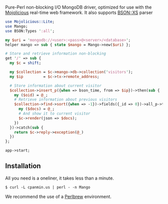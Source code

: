 
  Pure-Perl non-blocking I/O MongoDB driver, optimized for use with the
  [Mojolicious](http://mojolicio.us) real-time web framework.
  It also supports [BSON::XS](https://metacpan.org/pod/BSON::XS) parser

```perl
use Mojolicious::Lite;
use Mango;
use BSON:Types ':all';

my $uri = 'mongodb://<user>:<pass>@<server>/<database>';
helper mango => sub { state $mango = Mango->new($uri) };

# Store and retrieve information non-blocking
get '/' => sub {
  my $c = shift;

  my $collection = $c->mango->db->collection('visitors');
  my $ip         = $c->tx->remote_address;

  # Store information about current visitor
  $collection->insert_p({when => bson_time, from => $ip})->then(sub {
    my ($oid) = @_;
    # Retrieve information about previous visitors
    $collection->find->sort({when => -1})->fields({_id => 0})->all_p->then(sub {
      my ($docs) = @_;
      # And show it to current visitor
      $c->render(json => $docs);
    })
  })->catch(sub {
    return $c->reply->exception(@_)
  })
};

app->start;
```

## Installation

  All you need is a oneliner, it takes less than a minute.

    $ curl -L cpanmin.us | perl - -n Mango

  We recommend the use of a [Perlbrew](http://perlbrew.pl) environment.
